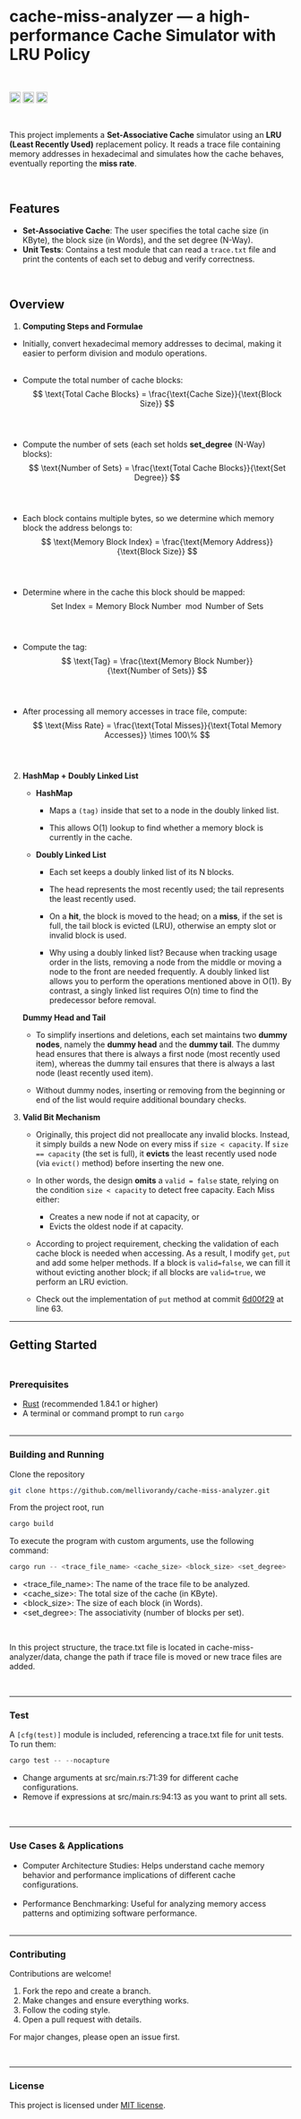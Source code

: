 # cache-miss-analyzer &mdash; a high-performance Cache Simulator with LRU Policy

<br>

[<img alt="github" src="https://img.shields.io/badge/mellivorandy-cache--miss--analyzer?style=for-the-badge&logo=GitHub&label=GitHub&color=%2387CEEB" height="20">](https://github.com/mellivorandy)
[<img alt="ci" src="https://github.com/mellivorandy/cache-miss-analyzer/actions/workflows/CI.yml/badge.svg" height="20">](https://github.com/mellivorandy/cache-miss-analyzer/actions)
[<img alt="license" src="https://img.shields.io/github/license/mellivorandy/cache-miss-analyzer?style=for-the-badge&logo=GITHUB&color=light%20green" height="20">](https://github.com/mellivorandy/cache-miss-analyzer?tab=MIT-1-ov-file#readme)



<br>

This project implements a **Set-Associative Cache** simulator using an **LRU (Least Recently Used)** replacement policy. It reads a trace file containing memory addresses in hexadecimal and simulates how the cache behaves, eventually reporting the **miss rate**.

<br>

## Features

- **Set-Associative Cache**: The user specifies the total cache size (in KByte), the block size (in Words), and the set degree (N-Way).    
- **Unit Tests**: Contains a test module that can read a `trace.txt` file and print the contents of each set to debug and verify correctness.

<br>

## Overview

1. **Computing Steps and Formulae**

- Initially, convert hexadecimal memory addresses to decimal, making it easier to perform division and modulo operations.
<br><br>

- Compute the total number of cache blocks:
$$
\text{Total Cache Blocks} = \frac{\text{Cache Size}}{\text{Block Size}}
$$
<br><br>

- Compute the number of sets (each set holds **set\_degree** (N-Way) blocks):
$$
\text{Number of Sets} = \frac{\text{Total Cache Blocks}}{\text{Set Degree}}
$$
<br><br>

- Each block contains multiple bytes, so we determine which memory block the address belongs to:
$$
\text{Memory Block Index} = \frac{\text{Memory Address}}{\text{Block Size}}
$$
<br><br>

- Determine where in the cache this block should be mapped:
$$
\text{Set Index} = \text{Memory Block Number} \mod \text{Number of Sets}
$$
<br><br>

- Compute the tag:
$$
\text{Tag} = \frac{\text{Memory Block Number}}{\text{Number of Sets}}
$$
<br><br>

- After processing all memory accesses in trace file, compute:
$$
\text{Miss Rate} = \frac{\text{Total Misses}}{\text{Total Memory Accesses}} \times 100\%
$$
<br><br>

2. **HashMap + Doubly Linked List**  
   - **HashMap**  
     - Maps a `(tag)` inside that set to a node in the doubly linked list. 
 
     - This allows O(1) lookup to find whether a memory block is currently in the cache.  
   
   - **Doubly Linked List**  
     - Each set keeps a doubly linked list of its N blocks.  
     
     - The head represents the most recently used; the tail represents the least recently used.  
     
     - On a **hit**, the block is moved to the head; on a **miss**, if the set is full, the tail block is evicted (LRU), otherwise an empty slot or invalid block is used.

     - Why using a doubly linked list? Because when tracking usage order in the lists, removing a node from the middle or moving a node to the front are needed frequently. A doubly linked list allows you to perform the operations mentioned above in O(1). By contrast, a singly linked list requires O(n) time to find the predecessor before removal.
    
    **Dummy Head and Tail**  
    - To simplify insertions and deletions, each set maintains two **dummy nodes**, namely the **dummy head** and the **dummy tail**. The dummy head ensures that there is always a first node (most recently used item), whereas the dummy tail ensures that there is always a last node (least recently used item). 
      
    - Without dummy nodes, inserting or removing from the beginning or end of the list would require additional boundary checks.
  
3. **Valid Bit Mechanism**  
   - Originally, this project did not preallocate any invalid blocks. Instead, it simply builds a new Node on every miss if `size < capacity`. If `size == capacity` (the set is full), it **evicts** the least recently used node (via `evict()` method) before inserting the new one.

    - In other words, the design **omits** a `valid = false` state, relying on the condition `size < capacity` to detect free capacity. Each Miss either:
        - Creates a new node if not at capacity, or  
        - Evicts the oldest node if at capacity.

    - According to project requirement, checking the validation of each cache block is needed when accessing. As a result, I modify `get`, `put` and add some helper methods. If a block is `valid=false`, we can fill it without evicting another block; if all blocks are `valid=true`, we perform an LRU eviction.

    - Check out the implementation of `put` method at commit [6d00f29](https://github.com/mellivorandy/cache-miss-analyzer/commit/6d00f29e82e2023f5cf73a92751488cda5d2a2ec) at line 63.
---

## Getting Started <br><br>

### Prerequisites

- [Rust](https://www.rust-lang.org/) (recommended 1.84.1 or higher)
- A terminal or command prompt to run `cargo`
<br><br>
---

### Building and Running

Clone the repository

```bash
git clone https://github.com/mellivorandy/cache-miss-analyzer.git
```

From the project root, run

```Rust
cargo build
```

To execute the program with custom arguments, use the following command:

```Rust
cargo run -- <trace_file_name> <cache_size> <block_size> <set_degree>
```

- <trace_file_name>: The name of the trace file to be analyzed.
- <cache_size>: The total size of the cache (in KByte).
- <block_size>: The size of each block (in Words).
- <set_degree>: The associativity (number of blocks per set).

<br>

In this project structure, the trace.txt file is located in cache-miss-analyzer/data, change the path if trace file is moved or new trace files are added.

<br>

---

### Test

A `[cfg(test)]` module is included, referencing a trace.txt file for unit tests. To run them:

```Rust
cargo test -- --nocapture
```

- Change arguments at src/main.rs:71:39 for different cache configurations.
- Remove if expressions at src/main.rs:94:13 as you want to print all sets.

<br>

---

### Use Cases & Applications

- Computer Architecture Studies: Helps understand cache memory behavior and performance implications of different cache configurations.
<br><br>
- Performance Benchmarking: Useful for analyzing memory access patterns and optimizing software performance.
<br><br>

---

### Contributing

Contributions are welcome!  

1. Fork the repo and create a branch.  
2. Make changes and ensure everything works.  
3. Follow the coding style.  
4. Open a pull request with details.  

For major changes, please open an issue first.

<br>

---

### License

This project is licensed under <a href="LICENSE">MIT license</a>.

